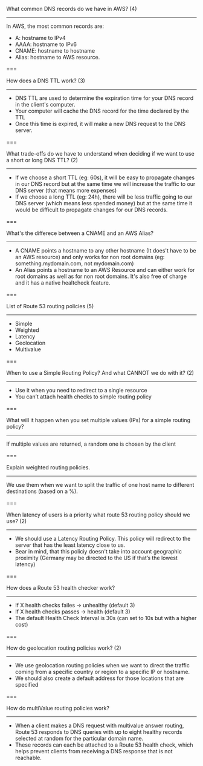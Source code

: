 What common DNS records do we have in AWS? (4)

---

In AWS, the most common records are:

-  A: hostname to IPv4
-  AAAA: hostname to IPv6
-  CNAME: hostname to hostname
-  Alias: hostname to AWS resource.

===

How does a DNS TTL work? (3)

---

-  DNS TTL are used to determine the expiration time for your DNS record in the client's computer.
-  Your computer will cache the DNS record for the time declared by the TTL
-  Once this time is expired, it will make a new DNS request to the DNS server.

===

What trade-offs do we have to understand when deciding if we want to use a short or long DNS TTL? (2)

---

-  If we choose a short TTL (eg: 60s), it will be easy to propagate changes in our DNS record but at the same time we will increase the traffic to our DNS server (that means more expenses)
-  If we choose a long TTL (eg: 24h), there will be less traffic going to our DNS server (which means less spended money) but at the same time it would be difficult to propagate changes for our DNS records.

===

What's the differece between a CNAME and an AWS Alias?

---

-  A CNAME points a hostname to any other hostname (It does't have to be an AWS resource) and only works for non root domains (eg: something.mydomain.com, not mydomain.com)
-  An Alias points a hostname to an AWS Resource and can either work for root domains as well as for non root domains. It's also free of charge and it has a native healtcheck feature.

===

List of Route 53 routing policies (5)

---

-  Simple
-  Weighted
-  Latency
-  Geolocation
-  Multivalue

===

When to use a Simple Routing Policy? And what CANNOT we do with it? (2)

---

-  Use it when you need to redirect to a single resource
-  You can’t attach health checks to simple routing policy

===

What will it happen when you set multiple values (IPs) for a simple routing policy?

---

If multiple values are returned, a random one is chosen by the client

===

Explain weighted routing policies.

---

We use them when we want to split the traffic of one host name to different destinations (based on a %).

===

When latency of users is a priority what route 53 routing policy should we use? (2)

---

-  We should use a Latency Routing Policy. This policy will redirect to the server that has the least latency close to us.
-  Bear in mind, that this policiy doesn't take into account geographic proximity (Germany may be directed to the US if that’s the lowest latency)

===

How does a Route 53 health checker work?

---

-  If X health checks failes -> unhealthy (default 3)
-  If X health checks passes -> health (default 3)
-  The default Health Check Interval is 30s (can set to 10s but with a higher cost)

===

How do geolocation routing policies work? (2)

---

-  We use geolocation routing policies when we want to direct the traffic coming from a specific country or region to a specific IP or hostname.
-  We should also create a default address for those locations that are specified

===

How do multiValue routing policies work?

---

-  When a client makes a DNS request with multivalue answer routing, Route 53 responds to DNS queries with up to eight healthy records selected at random for the particular domain name.
-  These records can each be attached to a Route 53 health check, which helps prevent clients from receiving a DNS response that is not reachable.
